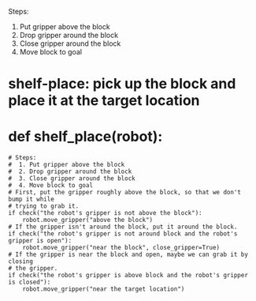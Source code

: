 

Steps: 
1. Put gripper above the block
2. Drop gripper around the block
3. Close gripper around the block
4. Move block to goal

# shelf-place: pick up the block and place it at the target location
# def shelf_place(robot):
    # Steps:
    #  1. Put gripper above the block
    #  2. Drop gripper around the block
    #  3. Close gripper around the block
    #  4. Move block to goal
    # First, put the gripper roughly above the block, so that we don't bump it while
    # trying to grab it.
    if check("the robot's gripper is not above the block"):
        robot.move_gripper("above the block")
    # If the gripper isn't around the block, put it around the block.
    if check("the robot's gripper is not around block and the robot's gripper is open"):
        robot.move_gripper("near the block", close_gripper=True)
    # If the gripper is near the block and open, maybe we can grab it by closing
    # the gripper.
    if check("the robot's gripper is above block and the robot's gripper is closed"):
        robot.move_gripper("near the target location")